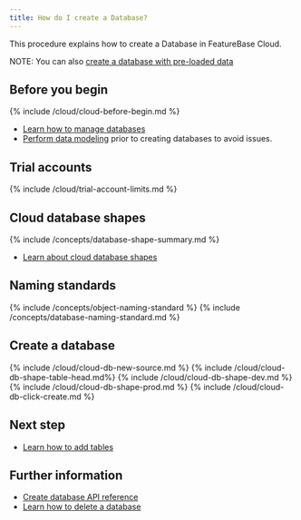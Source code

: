 ```yaml
---
title: How do I create a Database?
---
```


This procedure explains how to create a Database in FeatureBase Cloud.

NOTE: You can also [create a database with pre-loaded data](/cloud/cloud-database/cloud-db-create-sample)

## Before you begin

{% include /cloud/cloud-before-begin.md %}
* [Learn how to manage databases](/cloud/cloud-databases/cloud-db-manage)
* [Perform data modeling](/concepts/data-modeling-overview) prior to creating databases to avoid issues.

## Trial accounts

{% include /cloud/trial-account-limits.md %}

## Cloud database shapes

{% include /concepts/database-shape-summary.md %}

* [Learn about cloud database shapes](/cloud/cloud-databases/cloud-db-shape)

## Naming standards

{% include /concepts/object-naming-standard %}
{% include /concepts/database-naming-standard.md %}

## Create a database

{% include /cloud/cloud-db-new-source.md %}
{% include /cloud/cloud-db-shape-table-head.md%}
{% include /cloud/cloud-db-shape-dev.md %}
{% include /cloud/cloud-db-shape-prod.md %}
{% include /cloud/cloud-db-click-create.md %}

## Next step

* [Learn how to add tables](/cloud/cloud-tables/cloud-table-create)

## Further information

* [Create database API reference](https://api-docs-featurebase-cloud.redoc.ly/v2#operation/createDatabase)
* [Learn how to delete a database](/cloud/cloud-databases/cloud-db-delete)
